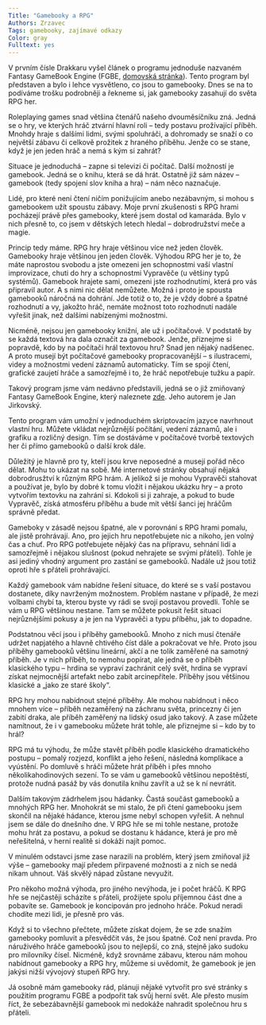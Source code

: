 ```yaml
---
Title: "Gamebooky a RPG"
Authors: Zrzavec
Tags: gamebooky, zajímavé odkazy
Color: gray
Fulltext: yes
---
```

V prvním čísle Drakkaru vyšel článek o programu jednoduše nazvaném Fantasy GameBook Engine (FGBE, [domovská stránka](http://gamebooky.syslik.net/)). Tento program byl představen a bylo i lehce vysvětleno, co jsou to gamebooky. Dnes se na to podíváme trošku podrobněji a řekneme si, jak gamebooky zasahují do světa RPG her.

Roleplaying games snad většina čtenářů našeho dvouměsíčníku zná. Jedná se o hry, ve kterých hráč ztvární hlavní roli – tedy postavu prožívající příběh. Mnohdy hraje s dalšími lidmi, svými spoluhráči, a dohromady se snaží o co největší zábavu či celkově prožitek z hraného příběhu. Jenže co se stane, když je jen jeden hráč a nemá s kým si zahrát?

Situace je jednoduchá – zapne si televizi či počítač. Další možností je gamebook. Jedná se o knihu, která se dá hrát. Ostatně již sám název – gamebook (tedy spojení slov kniha a hra) – nám něco naznačuje.

Lidé, pro které není čtení ničím ponižujícím anebo nezábavným, si mohou s gamebookem užít spoustu zábavy. Moje první zkušenosti s RPG hrami pocházejí právě přes gamebooky, které jsem dostal od kamaráda. Bylo v nich přesně to, co jsem v dětských letech hledal – dobrodružství meče a magie.

Princip tedy máme. RPG hry hraje většinou více než jeden člověk. Gamebooky hraje většinou jen jeden člověk. Výhodou RPG her je to, že máte naprostou svobodu a jste omezeni jen schopnostmi vaší vlastní improvizace, chuti do hry a schopnostmi Vypravěče (u většiny typů systémů). Gamebook hrajete sami, omezeni jste rozhodnutími, která pro vás připravil autor. A s nimi nic dělat nemůžete. Možná i proto je spousta gamebooků náročná na dohrání. Jde totiž o to, že je vždy dobré a špatné rozhodnutí a vy, jakožto hráč, nemáte možnost toto rozhodnutí nadále vyřešit jinak, než dalšími nabízenými možnostmi.

Nicméně, nejsou jen gamebooky knižní, ale už i počítačové. V podstatě by se každá textová hra dala označit za gamebook. Jenže, přiznejme si popravdě, kdo by na počítači hrál textovou hru? Snad jen nějaký nadšenec. A proto musejí být počítačové gamebooky propracovanější – s ilustracemi, videy a možnostmi vedení záznamů automaticky. Tím se spojí čtení, grafické zaujetí hráče a samozřejmě i to, že hráč nepotřebuje tužku a papír.

Takový program jsme vám nedávno představili, jedná se o již zmiňovaný Fantasy GameBook Engine, který naleznete [zde](http://gamebooky.syslik.net/). Jeho autorem je Jan Jirkovský.

Tento program vám umožní v jednoduchém skriptovacím jazyce navrhnout vlastní hru. Můžete vkládat nejrůznější počítání, vedení záznamů, ale i grafiku a rozličný design. Tím se dostáváme v počítačové tvorbě textových her či přímo gamebooků o další krok dále.

Důležitý je hlavně pro ty, kteří jsou krve neposedné a musejí pořád něco dělat. Mohu to ukázat na sobě. Mé internetové stránky obsahují nějaká dobrodrusžtví k různým RPG hrám. A jelikož si je mohou Vypravěči stahovat a používat je, bylo by dobré k tomu vložit i nějakou ukázku hry – a proto vytvořím textovku na zahrání si. Kdokoli si ji zahraje, a pokud to bude Vypravěč, získá atmosféru příběhu a bude mít větší šanci jej hráčům správně předat.

Gameboky v zásadě nejsou špatné, ale v porovnání s RPG hrami pomalu, ale jistě prohrávají. Ano, pro jejich hru nepotřebujete nic a nikoho, jen volný čas a chuť. Pro RPG potřebujete nějaký čas na přípravu, sehnání lidí a samozřejmě i nějakou slušnost (pokud nehrajete se svými přáteli). Tohle je asi jediný vhodný argument pro zastání se gamebooků. Nadále už jsou totiž oproti hře s přáteli prohrávající.

Každý gamebook vám nabídne řešení situace, do které se s vaší postavou dostanete, díky navrženým možnostem. Problém nastane v případě, že mezi volbami chybí ta, kterou byste vy rádi se svojí postavou provedli. Tohle se vám u RPG většinou nestane. Tam se můžete pokusit řešit situaci nejrůznějšími pokusy a je jen na Vypravěči a typu příběhu, jak to dopadne.

Podstatnou věcí jsou i příběhy gamebooků. Mnoho z nich musí čtenáře udržet napjatého a hlavně chtivého číst dále a pokračovat ve hře. Proto jsou příběhy gamebooků většinu lineární, akčí a ne tolik zaměřené na samotný příběh. Je v nich příběh, to nemohu popírat, ale jedná se o příběh klasického typu – hrdina se vypraví zachránit celý svět, hrdina se vypraví získat nejmocnější artefakt nebo zabít arcinepřítele. Příběhy jsou většinou klasické a „jako ze staré školy“.

RPG hry mohou nabídnout stejné příběhy. Ale mohou nabídnout i něco mnohem více – příběh nezaměřený na záchranu světa, princezny či jen zabití draka, ale příběh zaměřený na lidský osud jako takový. A zase můžete namítnout, že i v gamebooku můžete hrát tohle, ale přiznejme si – kdo by to hrál?

RPG má tu výhodu, že může stavět příběh podle klasického dramatického postupu – pomalý rozjezd, konflikt a jeho řešení, následná komplikace a vyústění. Po domluvě s hráči můžete hrát příběh i přes mnoho několikahodinových sezení. To se vám u gamebooků většinou nepoštěstí, protože nudná pasáž by vás donutila knihu zavřít a už se k ní nevrátit.

Dalším takovým zádrhelem jsou hádanky. Častá součást gamebooků a mnohých RPG her. Mnohokrát se mi stalo, že při čtení gamebooku jsem skončil na nějaké hádance, kterou jsme nebyl schopen vyřešit. A nehnul jsem se dále do dnešního dne. V RPG hře se mi tohle nestane, protože mohu hrát za postavu, a pokud se dostanu k hádance, která je pro mě neřešitelná, v herní realitě si dokáži najít pomoc.

V minulém odstavci jsme zase narazili na problém, který jsem zmiňoval již výše – gamebooky mají předem přirpavené možnosti a z nich se nedá nikam uhnout. Váš skvělý nápad zůstane nevyužit.

Pro někoho možná výhoda, pro jiného nevýhoda, je i počet hráčů. K RPG hře se nejčastěji scházíte s přáteli, prožijete spolu příjemnou část dne a pobavíte se. Gamebook je koncipován pro jednoho hráče. Pokud neradi chodíte mezi lidi, je přesně pro vás.

Když si to všechno přečtete, můžete získat dojem, že se zde snažím gamebooky pomluvit a přesvědčit vás, že jsou špatné. Což není pravda. Pro náruživého hráče gamebooků jsou to nejlepší, co zná, stejně jako sudoku pro milovníky čísel. Nicméně, když srovnáme zábavu, kterou nám mohou nabídnout gamebooky a RPG hry, můžeme si uvědomit, že gamebook je jen jakýsi nižší vývojový stupeň RPG hry.

Já osobně mám gamebooky rád, plánuji nějaké vytvořit pro své stránky s použitím programu FGBE a podpořit tak svůj herní svět. Ale přesto musím říct, že sebezábavnější gamebook mi nedokáže nahradit společnou hru s přáteli.
